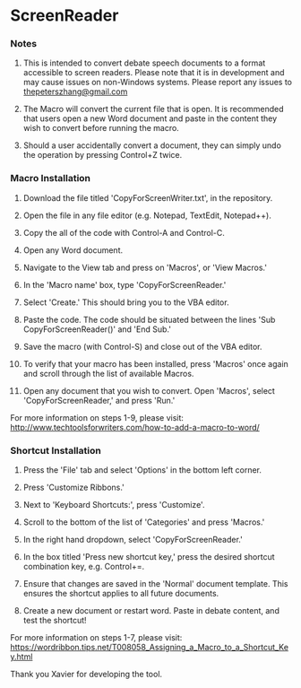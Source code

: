 # ScreenReader

### Notes

1. This is intended to convert debate speech documents to a format accessible to screen readers. Please note that it is in development and may cause issues on non-Windows systems. Please report any issues to thepeterszhang@gmail.com

2. The Macro will convert the current file that is open. It is recommended that users open a new Word document and paste in the content they wish to convert before running the macro.

3. Should a user accidentally convert a document, they can simply undo the operation by pressing Control+Z twice.


### Macro Installation

1. Download the file titled 'CopyForScreenWriter.txt', in the repository.

2. Open the file in any file editor (e.g. Notepad, TextEdit, Notepad++).

3. Copy the all of the code with Control-A and Control-C.

4. Open any Word document.

5. Navigate to the View tab and press on 'Macros', or 'View Macros.'

6. In the 'Macro name' box, type 'CopyForScreenReader.'

7. Select 'Create.' This should bring you to the VBA editor.

8. Paste the code. The code should be situated between the lines 'Sub CopyForScreenReader()' and 'End Sub.'

9. Save the macro (with Control-S) and close out of the VBA editor.

10. To verify that your macro has been installed, press 'Macros' once again and scroll through the list of available Macros.

11. Open any document that you wish to convert. Open 'Macros', select 'CopyForScreenReader,' and press 'Run.'

For more information on steps 1-9, please visit:
http://www.techtoolsforwriters.com/how-to-add-a-macro-to-word/

### Shortcut Installation

1. Press the 'File' tab and select 'Options' in the bottom left corner.

2. Press 'Customize Ribbons.'

3. Next to 'Keyboard Shortcuts:', press 'Customize'.

4. Scroll to the bottom of the list of 'Categories' and press 'Macros.'

5. In the right hand dropdown, select 'CopyForScreenReader.'

6. In the box titled 'Press new shortcut key,' press the desired shortcut combination key, e.g. Control+=.

7. Ensure that changes are saved in the 'Normal' document template. This ensures the shortcut applies to all future documents.

8. Create a new document or restart word. Paste in debate content, and test the shortcut!

For more information on steps 1-7, please visit:
https://wordribbon.tips.net/T008058_Assigning_a_Macro_to_a_Shortcut_Key.html

Thank you Xavier for developing the tool.




